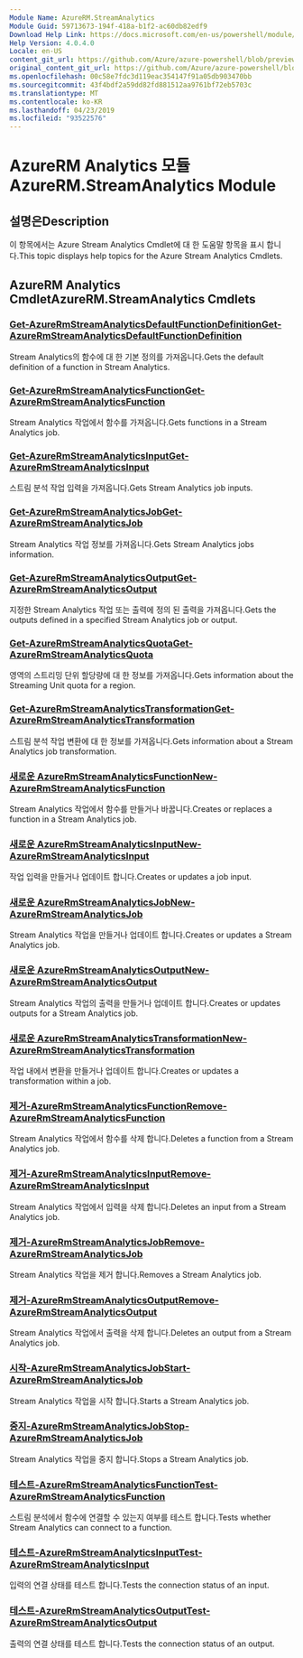 ```yaml
---
Module Name: AzureRM.StreamAnalytics
Module Guid: 59713673-194f-418a-b1f2-ac60db82edf9
Download Help Link: https://docs.microsoft.com/en-us/powershell/module/azurerm.streamanalytics
Help Version: 4.0.4.0
Locale: en-US
content_git_url: https://github.com/Azure/azure-powershell/blob/preview/src/ResourceManager/StreamAnalytics/Commands.StreamAnalytics/help/AzureRM.StreamAnalytics.md
original_content_git_url: https://github.com/Azure/azure-powershell/blob/preview/src/ResourceManager/StreamAnalytics/Commands.StreamAnalytics/help/AzureRM.StreamAnalytics.md
ms.openlocfilehash: 00c58e7fdc3d119eac354147f91a05db903470bb
ms.sourcegitcommit: 43f4bdf2a59dd82fd881512aa9761bf72eb5703c
ms.translationtype: MT
ms.contentlocale: ko-KR
ms.lasthandoff: 04/23/2019
ms.locfileid: "93522576"
---
```

# <span data-ttu-id="57816-101">AzureRM Analytics 모듈</span><span class="sxs-lookup"><span data-stu-id="57816-101">AzureRM.StreamAnalytics Module</span></span>
## <span data-ttu-id="57816-102">설명은</span><span class="sxs-lookup"><span data-stu-id="57816-102">Description</span></span>
<span data-ttu-id="57816-103">이 항목에서는 Azure Stream Analytics Cmdlet에 대 한 도움말 항목을 표시 합니다.</span><span class="sxs-lookup"><span data-stu-id="57816-103">This topic displays help topics for the Azure Stream Analytics Cmdlets.</span></span>

## <span data-ttu-id="57816-104">AzureRM Analytics Cmdlet</span><span class="sxs-lookup"><span data-stu-id="57816-104">AzureRM.StreamAnalytics Cmdlets</span></span>
### [<span data-ttu-id="57816-105">Get-AzureRmStreamAnalyticsDefaultFunctionDefinition</span><span class="sxs-lookup"><span data-stu-id="57816-105">Get-AzureRmStreamAnalyticsDefaultFunctionDefinition</span></span>](Get-AzureRmStreamAnalyticsDefaultFunctionDefinition.md)
<span data-ttu-id="57816-106">Stream Analytics의 함수에 대 한 기본 정의를 가져옵니다.</span><span class="sxs-lookup"><span data-stu-id="57816-106">Gets the default definition of a function in Stream Analytics.</span></span>

### [<span data-ttu-id="57816-107">Get-AzureRmStreamAnalyticsFunction</span><span class="sxs-lookup"><span data-stu-id="57816-107">Get-AzureRmStreamAnalyticsFunction</span></span>](Get-AzureRmStreamAnalyticsFunction.md)
<span data-ttu-id="57816-108">Stream Analytics 작업에서 함수를 가져옵니다.</span><span class="sxs-lookup"><span data-stu-id="57816-108">Gets functions in a Stream Analytics job.</span></span>

### [<span data-ttu-id="57816-109">Get-AzureRmStreamAnalyticsInput</span><span class="sxs-lookup"><span data-stu-id="57816-109">Get-AzureRmStreamAnalyticsInput</span></span>](Get-AzureRmStreamAnalyticsInput.md)
<span data-ttu-id="57816-110">스트림 분석 작업 입력을 가져옵니다.</span><span class="sxs-lookup"><span data-stu-id="57816-110">Gets Stream Analytics job inputs.</span></span>

### [<span data-ttu-id="57816-111">Get-AzureRmStreamAnalyticsJob</span><span class="sxs-lookup"><span data-stu-id="57816-111">Get-AzureRmStreamAnalyticsJob</span></span>](Get-AzureRmStreamAnalyticsJob.md)
<span data-ttu-id="57816-112">Stream Analytics 작업 정보를 가져옵니다.</span><span class="sxs-lookup"><span data-stu-id="57816-112">Gets Stream Analytics jobs information.</span></span>

### [<span data-ttu-id="57816-113">Get-AzureRmStreamAnalyticsOutput</span><span class="sxs-lookup"><span data-stu-id="57816-113">Get-AzureRmStreamAnalyticsOutput</span></span>](Get-AzureRmStreamAnalyticsOutput.md)
<span data-ttu-id="57816-114">지정한 Stream Analytics 작업 또는 출력에 정의 된 출력을 가져옵니다.</span><span class="sxs-lookup"><span data-stu-id="57816-114">Gets the outputs defined in a specified Stream Analytics job or output.</span></span>

### [<span data-ttu-id="57816-115">Get-AzureRmStreamAnalyticsQuota</span><span class="sxs-lookup"><span data-stu-id="57816-115">Get-AzureRmStreamAnalyticsQuota</span></span>](Get-AzureRmStreamAnalyticsQuota.md)
<span data-ttu-id="57816-116">영역의 스트리밍 단위 할당량에 대 한 정보를 가져옵니다.</span><span class="sxs-lookup"><span data-stu-id="57816-116">Gets information about the Streaming Unit quota for a region.</span></span>

### [<span data-ttu-id="57816-117">Get-AzureRmStreamAnalyticsTransformation</span><span class="sxs-lookup"><span data-stu-id="57816-117">Get-AzureRmStreamAnalyticsTransformation</span></span>](Get-AzureRmStreamAnalyticsTransformation.md)
<span data-ttu-id="57816-118">스트림 분석 작업 변환에 대 한 정보를 가져옵니다.</span><span class="sxs-lookup"><span data-stu-id="57816-118">Gets information about a Stream Analytics job transformation.</span></span>

### [<span data-ttu-id="57816-119">새로운 AzureRmStreamAnalyticsFunction</span><span class="sxs-lookup"><span data-stu-id="57816-119">New-AzureRmStreamAnalyticsFunction</span></span>](New-AzureRmStreamAnalyticsFunction.md)
<span data-ttu-id="57816-120">Stream Analytics 작업에서 함수를 만들거나 바꿉니다.</span><span class="sxs-lookup"><span data-stu-id="57816-120">Creates or replaces a function in a Stream Analytics job.</span></span>

### [<span data-ttu-id="57816-121">새로운 AzureRmStreamAnalyticsInput</span><span class="sxs-lookup"><span data-stu-id="57816-121">New-AzureRmStreamAnalyticsInput</span></span>](New-AzureRmStreamAnalyticsInput.md)
<span data-ttu-id="57816-122">작업 입력을 만들거나 업데이트 합니다.</span><span class="sxs-lookup"><span data-stu-id="57816-122">Creates or updates a job input.</span></span>

### [<span data-ttu-id="57816-123">새로운 AzureRmStreamAnalyticsJob</span><span class="sxs-lookup"><span data-stu-id="57816-123">New-AzureRmStreamAnalyticsJob</span></span>](New-AzureRmStreamAnalyticsJob.md)
<span data-ttu-id="57816-124">Stream Analytics 작업을 만들거나 업데이트 합니다.</span><span class="sxs-lookup"><span data-stu-id="57816-124">Creates or updates a Stream Analytics job.</span></span>

### [<span data-ttu-id="57816-125">새로운 AzureRmStreamAnalyticsOutput</span><span class="sxs-lookup"><span data-stu-id="57816-125">New-AzureRmStreamAnalyticsOutput</span></span>](New-AzureRmStreamAnalyticsOutput.md)
<span data-ttu-id="57816-126">Stream Analytics 작업의 출력을 만들거나 업데이트 합니다.</span><span class="sxs-lookup"><span data-stu-id="57816-126">Creates or updates outputs for a Stream Analytics job.</span></span>

### [<span data-ttu-id="57816-127">새로운 AzureRmStreamAnalyticsTransformation</span><span class="sxs-lookup"><span data-stu-id="57816-127">New-AzureRmStreamAnalyticsTransformation</span></span>](New-AzureRmStreamAnalyticsTransformation.md)
<span data-ttu-id="57816-128">작업 내에서 변환을 만들거나 업데이트 합니다.</span><span class="sxs-lookup"><span data-stu-id="57816-128">Creates or updates a transformation within a job.</span></span>

### [<span data-ttu-id="57816-129">제거-AzureRmStreamAnalyticsFunction</span><span class="sxs-lookup"><span data-stu-id="57816-129">Remove-AzureRmStreamAnalyticsFunction</span></span>](Remove-AzureRmStreamAnalyticsFunction.md)
<span data-ttu-id="57816-130">Stream Analytics 작업에서 함수를 삭제 합니다.</span><span class="sxs-lookup"><span data-stu-id="57816-130">Deletes a function from a Stream Analytics job.</span></span>

### [<span data-ttu-id="57816-131">제거-AzureRmStreamAnalyticsInput</span><span class="sxs-lookup"><span data-stu-id="57816-131">Remove-AzureRmStreamAnalyticsInput</span></span>](Remove-AzureRmStreamAnalyticsInput.md)
<span data-ttu-id="57816-132">Stream Analytics 작업에서 입력을 삭제 합니다.</span><span class="sxs-lookup"><span data-stu-id="57816-132">Deletes an input from a Stream Analytics job.</span></span>

### [<span data-ttu-id="57816-133">제거-AzureRmStreamAnalyticsJob</span><span class="sxs-lookup"><span data-stu-id="57816-133">Remove-AzureRmStreamAnalyticsJob</span></span>](Remove-AzureRmStreamAnalyticsJob.md)
<span data-ttu-id="57816-134">Stream Analytics 작업을 제거 합니다.</span><span class="sxs-lookup"><span data-stu-id="57816-134">Removes a Stream Analytics job.</span></span>

### [<span data-ttu-id="57816-135">제거-AzureRmStreamAnalyticsOutput</span><span class="sxs-lookup"><span data-stu-id="57816-135">Remove-AzureRmStreamAnalyticsOutput</span></span>](Remove-AzureRmStreamAnalyticsOutput.md)
<span data-ttu-id="57816-136">Stream Analytics 작업에서 출력을 삭제 합니다.</span><span class="sxs-lookup"><span data-stu-id="57816-136">Deletes an output from a Stream Analytics job.</span></span>

### [<span data-ttu-id="57816-137">시작-AzureRmStreamAnalyticsJob</span><span class="sxs-lookup"><span data-stu-id="57816-137">Start-AzureRmStreamAnalyticsJob</span></span>](Start-AzureRmStreamAnalyticsJob.md)
<span data-ttu-id="57816-138">Stream Analytics 작업을 시작 합니다.</span><span class="sxs-lookup"><span data-stu-id="57816-138">Starts a Stream Analytics job.</span></span>

### [<span data-ttu-id="57816-139">중지-AzureRmStreamAnalyticsJob</span><span class="sxs-lookup"><span data-stu-id="57816-139">Stop-AzureRmStreamAnalyticsJob</span></span>](Stop-AzureRmStreamAnalyticsJob.md)
<span data-ttu-id="57816-140">Stream Analytics 작업을 중지 합니다.</span><span class="sxs-lookup"><span data-stu-id="57816-140">Stops a Stream Analytics job.</span></span>

### [<span data-ttu-id="57816-141">테스트-AzureRmStreamAnalyticsFunction</span><span class="sxs-lookup"><span data-stu-id="57816-141">Test-AzureRmStreamAnalyticsFunction</span></span>](Test-AzureRmStreamAnalyticsFunction.md)
<span data-ttu-id="57816-142">스트림 분석에서 함수에 연결할 수 있는지 여부를 테스트 합니다.</span><span class="sxs-lookup"><span data-stu-id="57816-142">Tests whether Stream Analytics can connect to a function.</span></span>

### [<span data-ttu-id="57816-143">테스트-AzureRmStreamAnalyticsInput</span><span class="sxs-lookup"><span data-stu-id="57816-143">Test-AzureRmStreamAnalyticsInput</span></span>](Test-AzureRmStreamAnalyticsInput.md)
<span data-ttu-id="57816-144">입력의 연결 상태를 테스트 합니다.</span><span class="sxs-lookup"><span data-stu-id="57816-144">Tests the connection status of an input.</span></span>

### [<span data-ttu-id="57816-145">테스트-AzureRmStreamAnalyticsOutput</span><span class="sxs-lookup"><span data-stu-id="57816-145">Test-AzureRmStreamAnalyticsOutput</span></span>](Test-AzureRmStreamAnalyticsOutput.md)
<span data-ttu-id="57816-146">출력의 연결 상태를 테스트 합니다.</span><span class="sxs-lookup"><span data-stu-id="57816-146">Tests the connection status of an output.</span></span>

